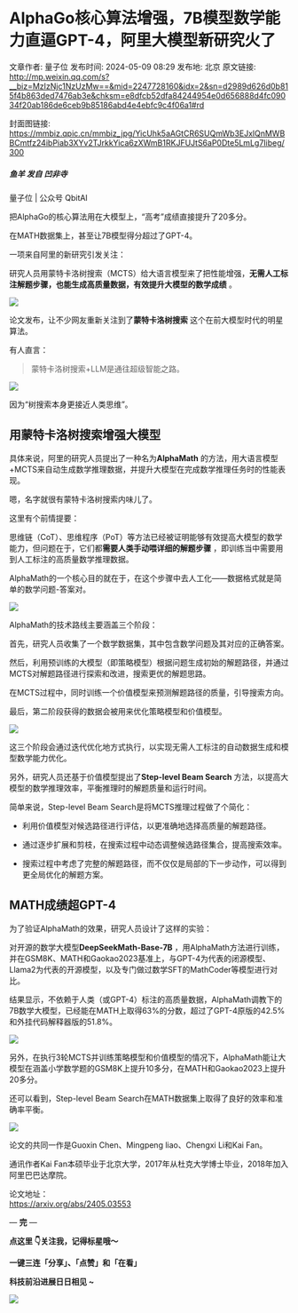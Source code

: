 # AlphaGo核心算法增强，7B模型数学能力直逼GPT-4，阿里大模型新研究火了

文章作者: 量子位
发布时间: 2024-05-09 08:29
发布地: 北京
原文链接: http://mp.weixin.qq.com/s?__biz=MzIzNjc1NzUzMw==&mid=2247728160&idx=2&sn=d2989d626d0b815f4b863ded7476ab3e&chksm=e8dfcb52dfa84244954e0d656888d4fc09034f20ab186de6ceb9b85186abd4e4ebfc9c4f06a1#rd

封面图链接: https://mmbiz.qpic.cn/mmbiz_jpg/YicUhk5aAGtCR6SUQmWb3EJxlQnMWBBCmtfz24ibPiab3XYv2TJrkkYica6zXWmB1RKJFUJtS6aP0Dte5LmLg7Iibeg/300

##### 鱼羊 发自 凹非寺  
量子位 | 公众号 QbitAI

把AlphaGo的核心算法用在大模型上，“高考”成绩直接提升了20多分。

在MATH数据集上，甚至让7B模型得分超过了GPT-4。

一项来自阿里的新研究引发关注：

研究人员用蒙特卡洛树搜索（MCTS）给大语言模型来了把性能增强，**无需人工标注解题步骤，也能生成高质量数据，有效提升大模型的数学成绩** 。

![](https://mmbiz.qpic.cn/mmbiz_png/YicUhk5aAGtCR6SUQmWb3EJxlQnMWBBCmGa6r6HkibYlF5micHiaqMdpv2EwzavciatTKOjkdN6yo5eChTly9gPuib3w/640?wx_fmt=png&from=appmsg)

论文发布，让不少网友重新关注到了**蒙特卡洛树搜索** 这个在前大模型时代的明星算法。

有人直言：

> 蒙特卡洛树搜索+LLM是通往超级智能之路。

![](https://mmbiz.qpic.cn/mmbiz_png/YicUhk5aAGtCR6SUQmWb3EJxlQnMWBBCmMdgXwTJC7kM5YU9aXicWXxYmK5J2mPYib7V7khUYU3KM9Tibiaaa5u1oKA/640?wx_fmt=png&from=appmsg)

因为“树搜索本身更接近人类思维”。

## 用蒙特卡洛树搜索增强大模型

具体来说，阿里的研究人员提出了一种名为**AlphaMath**
的方法，用大语言模型+MCTS来自动生成数学推理数据，并提升大模型在完成数学推理任务时的性能表现。

嗯，名字就很有蒙特卡洛树搜索内味儿了。

这里有个前情提要：

思维链（CoT）、思维程序（PoT）等方法已经被证明能够有效提高大模型的数学能力，但问题在于，它们都**需要人类手动喂详细的解题步骤**
，即训练当中需要用到人工标注的高质量数学推理数据。

AlphaMath的一个核心目的就在于，在这个步骤中去人工化——数据格式就是简单的数学问题-答案对。

![](https://mmbiz.qpic.cn/mmbiz_png/YicUhk5aAGtCR6SUQmWb3EJxlQnMWBBCmElUq3icHTG7lIly8Buz3Jy5wPhhyzCV5CVpzIibrCGibUaiaW6t6tWsfew/640?wx_fmt=png&from=appmsg)

AlphaMath的技术路线主要涵盖三个阶段：

首先，研究人员收集了一个数学数据集，其中包含数学问题及其对应的正确答案。

然后，利用预训练的大模型（即策略模型）根据问题生成初始的解题路径，并通过MCTS对解题路径进行探索和改进，搜索更优的解题思路。

在MCTS过程中，同时训练一个价值模型来预测解题路径的质量，引导搜索方向。

最后，第二阶段获得的数据会被用来优化策略模型和价值模型。

![](https://mmbiz.qpic.cn/mmbiz_png/YicUhk5aAGtCR6SUQmWb3EJxlQnMWBBCm2FuZwjeqVO26ZzQCsF7XmDIpmPYxRSfIyteAROJF2VsXspZUJKhgRQ/640?wx_fmt=png&from=appmsg)

这三个阶段会通过迭代优化地方式执行，以实现无需人工标注的自动数据生成和模型数学能力优化。

另外，研究人员还基于价值模型提出了**Step-level Beam Search** 方法，以提高大模型的数学推理效率，平衡推理时的解题质量和运行时间。

简单来说，Step-level Beam Search是将MCTS推理过程做了个简化：

  * 利用价值模型对候选路径进行评估，以更准确地选择高质量的解题路径。

  * 通过逐步扩展和剪枝，在搜索过程中动态调整候选路径集合，提高搜索效率。

  * 搜索过程中考虑了完整的解题路径，而不仅仅是局部的下一步动作，可以得到更全局优化的解题方案。

## MATH成绩超GPT-4

为了验证AlphaMath的效果，研究人员设计了这样的实验：

对开源的数学大模型**DeepSeekMath-Base-7B**
，用AlphaMath方法进行训练，并在GSM8K、MATH和Gaokao2023基准上，与GPT-4为代表的闭源模型、Llama2为代表的开源模型，以及专门做过数学SFT的MathCoder等模型进行对比。

结果显示，不依赖于人类（或GPT-4）标注的高质量数据，AlphaMath调教下的7B数学大模型，已经能在MATH上取得63%的分数，超过了GPT-4原版的42.5%和外挂代码解释器版的51.8%。

![](https://mmbiz.qpic.cn/mmbiz_png/YicUhk5aAGtCR6SUQmWb3EJxlQnMWBBCm8GzFO3aGp5zFe6GWzYjCmot6tvfIrtkJkzkdLD52g9O78AGv2cHVkg/640?wx_fmt=png&from=appmsg)

另外，在执行3轮MCTS并训练策略模型和价值模型的情况下，AlphaMath能让大模型在涵盖小学数学题的GSM8K上提升10多分，在MATH和Gaokao2023上提升20多分。

还可以看到，Step-level Beam Search在MATH数据集上取得了良好的效率和准确率平衡。

![](https://mmbiz.qpic.cn/mmbiz_png/YicUhk5aAGtCR6SUQmWb3EJxlQnMWBBCmnhlMgibB0icA2r03HhQP6wSeE6CjuIdlEqhwT0fZyAOOsqibtoBcJF9Kg/640?wx_fmt=png&from=appmsg)

论文的共同一作是Guoxin Chen、Mingpeng liao、Chengxi Li和Kai Fan。

通讯作者Kai Fan本硕毕业于北京大学，2017年从杜克大学博士毕业，2018年加入阿里巴巴达摩院。

论文地址：  
https://arxiv.org/abs/2405.03553

— **完** —

**点这里 👇关注我，记得标星哦～**

**一键三连「分享」、「点赞」和「在看」**

**科技前沿进展日日相见 ~**

![](https://mmbiz.qpic.cn/mmbiz_svg/g9RQicMD01M0tYoRQT2cMQRmPS5ZDyrrfzeksiay90KaDzlGBH61icqHxmgFKfvfXtVuwTHV740CDLAaXU1LIfZyoJEpYKcRIiaE/640?wx_fmt=svg)

